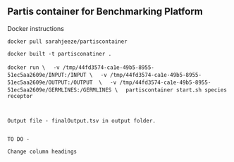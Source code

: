 ## Partis container for Benchmarking Platform

Docker instructions 




```docker pull sarahjeeze/partiscontainer```

```docker built -t partisconatiner . ```

```docker run \ ```
   ```  -v /tmp/44fd3574-ca1e-49b5-8955-51ec5aa2609e/INPUT:/INPUT \ ```
  ```   -v /tmp/44fd3574-ca1e-49b5-8955-51ec5aa2609e/OUTPUT:/OUTPUT  \  ```
   ```  -v /tmp/44fd3574-ca1e-49b5-8955-51ec5aa2609e/GERMLINES:/GERMLINES \ ```
  ```   partiscontainer start.sh species receptor  ```
```


Output file - finalOutput.tsv in output folder.


TO DO - 

Change column headings
